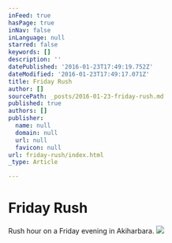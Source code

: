 ```yaml
---
inFeed: true
hasPage: true
inNav: false
inLanguage: null
starred: false
keywords: []
description: ''
datePublished: '2016-01-23T17:49:19.752Z'
dateModified: '2016-01-23T17:49:17.071Z'
title: Friday Rush
author: []
sourcePath: _posts/2016-01-23-friday-rush.md
published: true
authors: []
publisher:
  name: null
  domain: null
  url: null
  favicon: null
url: friday-rush/index.html
_type: Article

---
```

# Friday Rush

Rush hour on a Friday evening in Akiharbara.
![](https://s3-us-west-2.amazonaws.com/the-grid-img/p/d55371b059ef079222edd93e7a9c62fbc43ec41e.jpg)